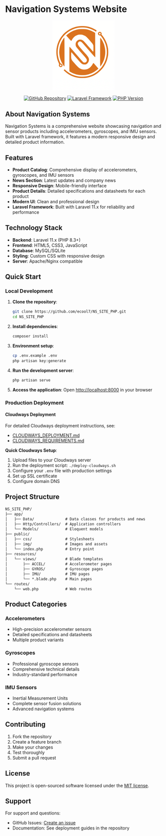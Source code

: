 # Navigation Systems Website

<p align="center">
<img src="public/img/logo.png" width="200" alt="Navigation Systems Logo">
</p>

<p align="center">
<a href="https://github.com/ecool7/NS_SITE_PHP"><img src="https://img.shields.io/badge/GitHub-Repository-blue" alt="GitHub Repository"></a>
<a href="https://laravel.com"><img src="https://img.shields.io/badge/Laravel-Framework-red" alt="Laravel Framework"></a>
<a href="https://php.net"><img src="https://img.shields.io/badge/PHP-8.3+-purple" alt="PHP Version"></a>
</p>

## About Navigation Systems

Navigation Systems is a comprehensive website showcasing navigation and sensor products including accelerometers, gyroscopes, and IMU sensors. Built with Laravel framework, it features a modern responsive design and detailed product information.

## Features

- **Product Catalog**: Comprehensive display of accelerometers, gyroscopes, and IMU sensors
- **News Section**: Latest updates and company news
- **Responsive Design**: Mobile-friendly interface
- **Product Details**: Detailed specifications and datasheets for each product
- **Modern UI**: Clean and professional design
- **Laravel Framework**: Built with Laravel 11.x for reliability and performance

## Technology Stack

- **Backend**: Laravel 11.x (PHP 8.3+)
- **Frontend**: HTML5, CSS3, JavaScript
- **Database**: MySQL/SQLite
- **Styling**: Custom CSS with responsive design
- **Server**: Apache/Nginx compatible

## Quick Start

### Local Development

1. **Clone the repository**:
   ```bash
   git clone https://github.com/ecool7/NS_SITE_PHP.git
   cd NS_SITE_PHP
   ```

2. **Install dependencies**:
   ```bash
   composer install
   ```

3. **Environment setup**:
   ```bash
   cp .env.example .env
   php artisan key:generate
   ```

4. **Run the development server**:
   ```bash
   php artisan serve
   ```

5. **Access the application**:
   Open [http://localhost:8000](http://localhost:8000) in your browser

### Production Deployment

#### Cloudways Deployment

For detailed Cloudways deployment instructions, see:
- [CLOUDWAYS_DEPLOYMENT.md](CLOUDWAYS_DEPLOYMENT.md)
- [CLOUDWAYS_REQUIREMENTS.md](CLOUDWAYS_REQUIREMENTS.md)

**Quick Cloudways Setup**:
1. Upload files to your Cloudways server
2. Run the deployment script: `./deploy-cloudways.sh`
3. Configure your `.env` file with production settings
4. Set up SSL certificate
5. Configure domain DNS

## Project Structure

```
NS_SITE_PHP/
├── app/
│   ├── Data/              # Data classes for products and news
│   ├── Http/Controllers/  # Application controllers
│   └── Models/            # Eloquent models
├── public/
│   ├── css/               # Stylesheets
│   ├── img/               # Images and assets
│   └── index.php          # Entry point
├── resources/
│   └── views/             # Blade templates
│       ├── ACCEL/         # Accelerometer pages
│       ├── GYROS/         # Gyroscope pages
│       ├── IMU/           # IMU pages
│       └── *.blade.php    # Main pages
└── routes/
    └── web.php            # Web routes
```

## Product Categories

### Accelerometers
- High-precision accelerometer sensors
- Detailed specifications and datasheets
- Multiple product variants

### Gyroscopes
- Professional gyroscope sensors
- Comprehensive technical details
- Industry-standard performance

### IMU Sensors
- Inertial Measurement Units
- Complete sensor fusion solutions
- Advanced navigation systems

## Contributing

1. Fork the repository
2. Create a feature branch
3. Make your changes
4. Test thoroughly
5. Submit a pull request

## License

This project is open-sourced software licensed under the [MIT license](https://opensource.org/licenses/MIT).

## Support

For support and questions:
- GitHub Issues: [Create an issue](https://github.com/ecool7/NS_SITE_PHP/issues)
- Documentation: See deployment guides in the repository
